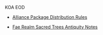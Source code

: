 KOA EOD

- [Alliance Package Distribution Rules](https://github.com/JennuHarroc/EoDDocs/blob/main/koa-en/EODAlliancePackages.md)  

- [Fae Realm Sacred Trees Antiquity Notes](https://github.com/JennuHarroc/EoDDocs/blob/main/koa-en/KOASacredTreeAntiquity.md)  

